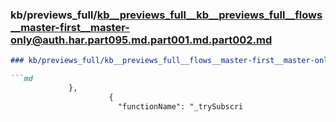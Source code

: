 ### kb/previews_full/kb__previews_full__kb__previews_full__flows__master-first__master-only@auth.har.part095.md.part001.md.part002.md

```md
### kb/previews_full/kb__previews_full__flows__master-first__master-only@auth.har.part095.md.part001.md (part 002)

```md
             },
                      {
                        "functionName": "_trySubscri
```

```

```
